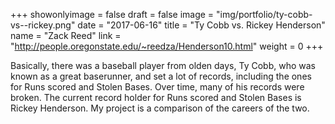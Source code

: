 +++
showonlyimage = false
draft = false
image = "img/portfolio/ty-cobb-vs--rickey.png"
date = "2017-06-16"
title = "Ty Cobb vs. Rickey Henderson"
name = "Zack Reed"
link = "http://people.oregonstate.edu/~reedza/Henderson10.html"
weight = 0
+++

Basically, there was a baseball player from olden days, Ty Cobb, who was known as a great baserunner, and set a lot of records, including the ones for Runs scored and Stolen Bases.  Over time, many of his records were broken.  The current record holder for Runs scored and Stolen Bases is Rickey Henderson.  My project is a comparison of the careers of the two.